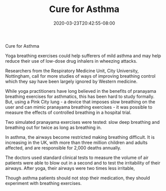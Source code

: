 ﻿---
title: "Cure for Asthma"
date: 2020-03-23T20:42:55-08:00
description: "yoga Tips for Web Success"
featured_image: "/images/yoga.jpg"
tags: ["yoga"]
---

Cure for Asthma

Yoga breathing exercises could help sufferers of mild asthma and may help reduce their use of low-dose drug inhalers in wheezing attacks. 

Researchers from the Respiratory Medicine Unit, City University, Nottingham, call for more studies of ways of improving breathing control which they say have been largely ignored by Western medicine. 

While yoga practitioners have long believed in the benefits of pranayama breathing exercises for asthmatics, this has been hard to study formally. But, using a Pink City lung - a device that imposes slow breathing on the user and can mimic pranayama breathing exercises - it was possible to measure the effects of controlled breathing in a hospital trial. 

 Two simulated pranayama exercises were tested: slow deep breathing and breathing out for twice as long as breathing in. 

In asthma, the airways become restricted making breathing difficult. It is increasing in the UK, with more than three million children and adults affected, and are responsible for 2,000 deaths annually. 

The doctors used standard clinical tests to measure the volume of air patients were able to blow out in a second and to test the irritability of their airways. After yoga, their airways were two times less irritable, 

Though asthma patients should not stop their medication, they should experiment with breathing exercises. 

